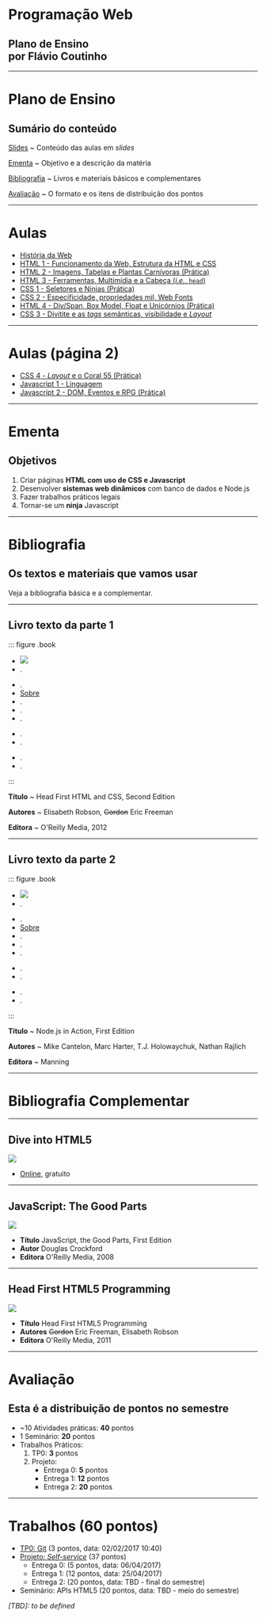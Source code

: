 <!-- {"layout": "title"} -->
# **Programação** Web

## Plano de Ensino<br>por **Flávio Coutinho**


---
<!-- {"layout": "section-header"} -->
# Plano de Ensino

## Sumário do conteúdo

[Slides](#slides)
  ~ Conteúdo das aulas em _slides_

[Ementa](#ementa)
  ~ Objetivo e a descrição da matéria

[Bibliografia](#bibliografia)
  ~ Livros e materiais básicos e complementares

[Avaliação](#avaliacao)
  ~ O formato e os itens de distribuição dos pontos

<!-- {dl:.content} -->

---
<!-- {"slideHash": "slides", "layout": "regular"} -->
# Aulas

- [História da Web](classes/intro/)
- [HTML 1 - Funcionamento da Web, Estrutura da HTML e CSS](classes/html1/)
- [HTML 2 - Imagens, Tabelas e Plantas Carnívoras (Prática)](classes/html2/)
- [HTML 3 - Ferramentas, Multimídia e a Cabeça (_i.e._, `head`)](classes/html3/)
- [CSS 1 - Seletores e Ninjas (Prática)](classes/css1/)
- [CSS 2 - Especificidade, propriedades mil, Web Fonts](classes/css2/)
- [HTML 4 - Div/Span, Box Model, Float e Unicórnios (Prática)](classes/html4/)
- [CSS 3 - Divitite e as _tags_ semânticas, visibilidade e _Layout_](classes/css3/)

---

# Aulas (página 2)

- [CSS 4 - _Layout_ e o Coral 55 (Prática)](classes/css4/)
- [Javascript 1 - Linguagem](classes/js1/)
- [Javascript 2 - DOM, Eventos e RPG (Prática)](classes/js2/)

<!--
- [HTML 5 - Formulários e Monstros (Prática)](classes/html5/)
- [Javascript 5 - APIs do HTML5](classes/js5/)
- [Javascript 4 - JSON e AJAX (Prática)](classes/js4/)
- [Node.js 1 - Servidores Web](classes/ssn1/)
- [Node.js 2 - NPM, arquivos e _learnyounode_ (Prática)](classes/ssn2/)

# Aulas (página 3)

- [Node.js 3 - Express](classes/ssn3/)
- [Node.js 4 - HTML Dinâmico e o Geiser (Prática)](classes/ssn4/)
- [Javascript 3 - Padrões de Projeto](classes/js3/)
- [Node.js 5 - Sessão e Biscoitos](classes/ssn5/)
- [Node.js 6 - Bancos de Dados e Zumbis (Prática)](classes/ssn6/)
- Mongo DB
- [CSS 5 - Animações e _Edukids Animals_ (Prática)](classes/css5/)
- [CSS 6 - _Responsive Design_](classes/css6/)
- [Javascript 7 - EcmaScript 6](classes/js7/)
- [Node.js 7 - REST APIs](classes/ssn7/)
- [Server-side Node.js - Parte 8 (Prática WebSockets)](classes/ssn8/)
-->

---
<!--
{
  "slideHash": "ementa",
  "layout": "section-header"
}
-->
# Ementa

## Objetivos

1. Criar páginas **HTML com uso de CSS e Javascript**
1. Desenvolver **sistemas web dinâmicos** com banco de dados e Node.js
1. Fazer trabalhos práticos legais
1. Tornar-se um **ninja** Javascript

<!-- {ol:.content} -->

---
<!--
{
  "slideHash": "bibliografia",
  "layout": "section-header"
}
-->
# Bibliografia

## Os textos e materiais que vamos usar

Veja a bibliografia básica e a complementar.

<!-- {p:.content} -->
---
<!-- { "styles": ["styles/classes/books.min.css"] } -->
## **Livro texto** da parte 1

::: figure .book
- ![](images/book-head-first-html-css.jpg) <!-- {.full-width.full-height} -->
- .
<!-- {ul:.hardcover_front} -->
- .
- [Sobre](http://headfirstlabs.com/books/hfhtml/) <!-- {a:.book-btn target="_blank"} -->
- .
- .
- .
<!-- {ul:.page} -->
- .
- .
<!-- {ul:.hardcover_back} -->
- .
- .
<!-- {ul:.book_spine} -->
:::

**Título**
	 ~ Head First HTML and CSS, Second Edition

**Autores**
	 ~ Elisabeth Robson, ~~Gordon~~ Eric Freeman

**Editora**
   ~ O'Reilly Media, 2012

---
## **Livro texto** da parte 2

::: figure .book
- ![](images/book-nodejs-in-action.jpg) <!-- {.full-width.full-height} -->
- .
<!-- {ul:.hardcover_front} -->
- .
- [Sobre](https://www.manning.com/books/node-js-in-action) <!-- {a:.book-btn target="_blank"} -->
- .
- .
- .
<!-- {ul:.page} -->
- .
- .
<!-- {ul:.hardcover_back} -->
- .
- .
<!-- {ul:.book_spine} -->
:::

**Título**
  ~ Node.js in Action, First Edition

**Autores**
  ~ Mike Cantelon, Marc Harter, T.J. Holowaychuk, Nathan Rajlich

**Editora**
  ~ Manning

---
# Bibliografia Complementar

---
## Dive into HTML5

<div class="book-cover-container">
  <img class="book-cover" src="images/book-dive-into-html5.png">
  <div class="book-left book-light"></div>
</div>

- [Online](http://diveintohtml5.com.br/), gratuito

---
## JavaScript: The Good Parts

<div class="book-cover-container">
  <img class="book-cover" src="images/book-js-good-parts.png">
  <div class="book-left book-light"></div>
</div>

- **Título**	JavaScript, the Good Parts, First Edition
- **Autor**	Douglas Crockford
- **Editora** O'Reilly Media, 2008

---
## Head First HTML5 Programming

<div class="book-cover-container">
  <img class="book-cover" src="images/book-head-first-html5-programming.jpg">
  <div class="book-left"></div>
</div>

- **Título**	Head First HTML5 Programming
- **Autores**	~~Gordon~~ Eric Freeman, Elisabeth Robson
- **Editora** O'Reilly Media, 2011

---
<!--
{
  "slideHash": "avaliacao",
  "layout": "section-header"
}
-->
# Avaliação

## Esta é a distribuição de pontos no semestre

- ~10 Atividades práticas: **40** pontos
- 1 Seminário: **20** pontos
- Trabalhos Práticos:
  1. TP0: **3** pontos
  1. Projeto:
     - Entrega 0: **5** pontos
     - Entrega 1: **12** pontos
     - Entrega 2: **20** pontos

<!-- {ul:.content} -->

---
# Trabalhos (60 pontos)

- [TP0: Git][tp0] (3 pontos, data: 02/02/2017 10:40)
- [Projeto: _Self-service_][project] (37 pontos)
  - Entrega 0: (5 pontos, data: 06/04/2017)
  - Entrega 1: (12 pontos, data: 25/04/2017)
  - Entrega 2: (20 pontos, data: TBD - final do semestre)
- Seminário: APIs HTML5  (20 pontos, data: TBD - meio do semestre)

*[TBD]: to be defined*

[tp0]: assignments/tp0
[project]: https://github.com/fegemo/cefet-web/tree/master/assignments/project-selfservice/README.md
